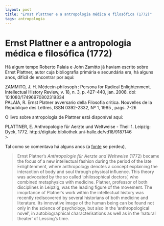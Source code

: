 ```yaml
---
layout: post
title: "Ernst Plattner e a antropologia médica e filosófica (1772)"
tags: antropologia
---
```


# Ernst Plattner e a antropologia médica e filosófica (1772) 

Há algum tempo Roberto Palaia e John Zamitto já haviam escrito sobre Ernst Plattner, autor cuja bibliografia primária e secundária era, há alguns anos, difícil de encontrar por aqui:

<div class="branco" markdown="1">
ZAMMITO, J. H. Médecin‐philosoph : Persona for Radical Enlightenment. Intellectual History Review, v. 18, n. 3, p. 427–440, jan. 2008. doi: 10.1080/17496970802319334
</div>

<div class="branco" markdown="1">
PALAIA, R. Ernst Platner avversario della Filosofia critica. Nouvelles de la Republique des Lettres, ISSN 0392-2332, Nº 1, 1985 , pags. 7-26
</div>

O livro sobre antropologia de Plattner está disponível aqui: 

<div class="branco" markdown="1">
PLATTNER, E. Anthropologie für Aerzte und Weltweise - Theil 1. Leipzig: Dyck, 1772. http://digitale.bibliothek.uni-halle.de/vd18/9187146
</div>>

Tal como se comentava há alguns anos (a [fonte](https://philosophersdesk.blogspot.com/2008/06/ernst-platner-anthropologie-fr-rzte-und.html) se perdeu), 

> Ernst Platner’s *Anthropologie für Aerzte und Weltweise* (1772) became the focus of a new intellectual fashion during the period of the late Enlightenment, where anthropology denotes a concept explaining the interaction of body and soul through physical influence. This theory was advocated by the so called ’philosophical doctors‘, who combined metaphysics with medicine. Platner, professor of both disciplines in Leipzig, was the leading figure of the movement.
> The imoprtance of Platner’s work within the intellectual history was recently rediscovered by several historians of both medicine and literature. Its innovative image of the human being can be found not only in the science of psychology, but also in the ’anthropological novel’, in autobiographical characterisations as well as in the ’natural theater‘ of Lessing’s time.




